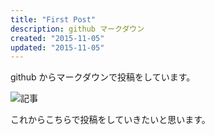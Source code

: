 ```yaml
---
title: "First Post"
description: github マークダウン
created: "2015-11-05"
updated: "2015-11-05"
---
```


github からマークダウンで投稿をしています。

![記事](@@baseUrl@@/assets/signature.png)

これからこちらで投稿をしていきたいと思います。
